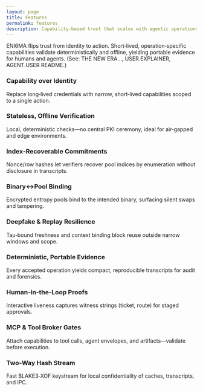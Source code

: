 ```yaml
---
layout: page
title: Features
permalink: features
description: Capability‑based trust that scales with agentic operations and workflows.
---
```


<section class="py-6">
  <p class="text-neutral-700 dark:text-neutral-300 max-w-3xl">
    ENI6MA flips trust from identity to action. Short‑lived, operation‑specific capabilities validate deterministically and offline, yielding portable evidence for humans and agents. (See: THE NEW ERA…, USER.EXPLAINER, AGENT.USER README.)
  </p>

  <div class="mt-10 grid sm:grid-cols-2 lg:grid-cols-3 gap-6">
    <div class="p-6 rounded-2xl bg-white dark:bg-neutral-900 border border-neutral-200 dark:border-neutral-800 shadow-sm">
      <h3 class="font-semibold text-lg text-neutral-900 dark:text-white">Capability over Identity</h3>
      <p class="mt-2 text-sm text-neutral-700 dark:text-neutral-300">Replace long‑lived credentials with narrow, short‑lived capabilities scoped to a single action.</p>
    </div>
    <div class="p-6 rounded-2xl bg-white dark:bg-neutral-900 border border-neutral-200 dark:border-neutral-800 shadow-sm">
      <h3 class="font-semibold text-lg text-neutral-900 dark:text-white">Stateless, Offline Verification</h3>
      <p class="mt-2 text-sm text-neutral-700 dark:text-neutral-300">Local, deterministic checks—no central PKI ceremony, ideal for air‑gapped and edge environments.</p>
    </div>
    <div class="p-6 rounded-2xl bg-white dark:bg-neutral-900 border border-neutral-200 dark:border-neutral-800 shadow-sm">
      <h3 class="font-semibold text-lg text-neutral-900 dark:text-white">Index‑Recoverable Commitments</h3>
      <p class="mt-2 text-sm text-neutral-700 dark:text-neutral-300">Nonce/row hashes let verifiers recover pool indices by enumeration without disclosure in transcripts.</p>
    </div>
    <div class="p-6 rounded-2xl bg-white dark:bg-neutral-900 border border-neutral-200 dark:border-neutral-800 shadow-sm">
      <h3 class="font-semibold text-lg text-neutral-900 dark:text-white">Binary↔Pool Binding</h3>
      <p class="mt-2 text-sm text-neutral-700 dark:text-neutral-300">Encrypted entropy pools bind to the intended binary, surfacing silent swaps and tampering.</p>
    </div>
    <div class="p-6 rounded-2xl bg-white dark:bg-neutral-900 border border-neutral-200 dark:border-neutral-800 shadow-sm">
      <h3 class="font-semibold text-lg text-neutral-900 dark:text-white">Deepfake & Replay Resilience</h3>
      <p class="mt-2 text-sm text-neutral-700 dark:text-neutral-300">Tau‑bound freshness and context binding block reuse outside narrow windows and scope.</p>
    </div>
    <div class="p-6 rounded-2xl bg-white dark:bg-neutral-900 border border-neutral-200 dark:border-neutral-800 shadow-sm">
      <h3 class="font-semibold text-lg text-neutral-900 dark:text-white">Deterministic, Portable Evidence</h3>
      <p class="mt-2 text-sm text-neutral-700 dark:text-neutral-300">Every accepted operation yields compact, reproducible transcripts for audit and forensics.</p>
    </div>
    <div class="p-6 rounded-2xl bg-white dark:bg-neutral-900 border border-neutral-200 dark:border-neutral-800 shadow-sm">
      <h3 class="font-semibold text-lg text-neutral-900 dark:text-white">Human‑in‑the‑Loop Proofs</h3>
      <p class="mt-2 text-sm text-neutral-700 dark:text-neutral-300">Interactive liveness captures witness strings (ticket, route) for staged approvals.</p>
    </div>
    <div class="p-6 rounded-2xl bg-white dark:bg-neutral-900 border border-neutral-200 dark:border-neutral-800 shadow-sm">
      <h3 class="font-semibold text-lg text-neutral-900 dark:text-white">MCP & Tool Broker Gates</h3>
      <p class="mt-2 text-sm text-neutral-700 dark:text-neutral-300">Attach capabilities to tool calls, agent envelopes, and artifacts—validate before execution.</p>
    </div>
    <div class="p-6 rounded-2xl bg-white dark:bg-neutral-900 border border-neutral-200 dark:border-neutral-800 shadow-sm">
      <h3 class="font-semibold text-lg text-neutral-900 dark:text-white">Two‑Way Hash Stream</h3>
      <p class="mt-2 text-sm text-neutral-700 dark:text-neutral-300">Fast BLAKE3‑XOF keystream for local confidentiality of caches, transcripts, and IPC.</p>
    </div>
  </div>
</section>


